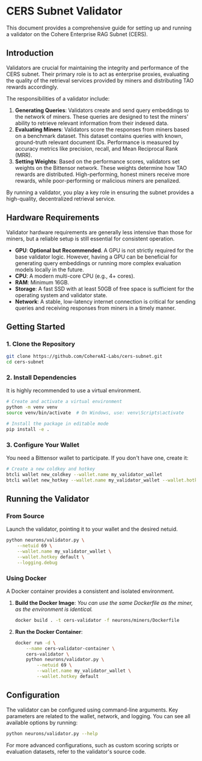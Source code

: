 # CERS Subnet Validator

This document provides a comprehensive guide for setting up and running a validator on the Cohere Enterprise RAG Subnet (CERS).

## Introduction

Validators are crucial for maintaining the integrity and performance of the CERS subnet. Their primary role is to act as enterprise proxies, evaluating the quality of the retrieval services provided by miners and distributing TAO rewards accordingly.

The responsibilities of a validator include:
1.  **Generating Queries**: Validators create and send query embeddings to the network of miners. These queries are designed to test the miners' ability to retrieve relevant information from their indexed data.
2.  **Evaluating Miners**: Validators score the responses from miners based on a benchmark dataset. This dataset contains queries with known, ground-truth relevant document IDs. Performance is measured by accuracy metrics like precision, recall, and Mean Reciprocal Rank (MRR).
3.  **Setting Weights**: Based on the performance scores, validators set weights on the Bittensor network. These weights determine how TAO rewards are distributed. High-performing, honest miners receive more rewards, while poor-performing or malicious miners are penalized.

By running a validator, you play a key role in ensuring the subnet provides a high-quality, decentralized retrieval service.

## Hardware Requirements

Validator hardware requirements are generally less intensive than those for miners, but a reliable setup is still essential for consistent operation.

-   **GPU**: **Optional but Recommended**. A GPU is not strictly required for the base validator logic. However, having a GPU can be beneficial for generating query embeddings or running more complex evaluation models locally in the future.
-   **CPU**: A modern multi-core CPU (e.g., 4+ cores).
-   **RAM**: Minimum 16GB.
-   **Storage**: A fast SSD with at least 50GB of free space is sufficient for the operating system and validator state.
-   **Network**: A stable, low-latency internet connection is critical for sending queries and receiving responses from miners in a timely manner.

## Getting Started

### 1. Clone the Repository
```bash
git clone https://github.com/CohereAI-Labs/cers-subnet.git
cd cers-subnet
```

### 2. Install Dependencies
It is highly recommended to use a virtual environment.
```bash
# Create and activate a virtual environment
python -m venv venv
source venv/bin/activate  # On Windows, use: venv\Scripts\activate

# Install the package in editable mode
pip install -e .
```

### 3. Configure Your Wallet
You need a Bittensor wallet to participate. If you don't have one, create it:
```bash
# Create a new coldkey and hotkey
btcli wallet new_coldkey --wallet.name my_validator_wallet
btcli wallet new_hotkey --wallet.name my_validator_wallet --wallet.hotkey default
```

## Running the Validator

### From Source
Launch the validator, pointing it to your wallet and the desired netuid.
```bash
python neurons/validator.py \
    --netuid 69 \
    --wallet.name my_validator_wallet \
    --wallet.hotkey default \
    --logging.debug
```

### Using Docker
A Docker container provides a consistent and isolated environment.

1.  **Build the Docker Image**:
    *You can use the same Dockerfile as the miner, as the environment is identical.*
    ```bash
    docker build . -t cers-validator -f neurons/miners/Dockerfile
    ```

2.  **Run the Docker Container**:
    ```bash
    docker run -d \
        --name cers-validator-container \
        cers-validator \
        python neurons/validator.py \
            --netuid 69 \
            --wallet.name my_validator_wallet \
            --wallet.hotkey default
    ```

## Configuration

The validator can be configured using command-line arguments. Key parameters are related to the wallet, network, and logging. You can see all available options by running:
```bash
python neurons/validator.py --help
```

For more advanced configurations, such as custom scoring scripts or evaluation datasets, refer to the validator's source code.
